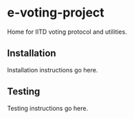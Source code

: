 # e-voting-project

Home for IITD voting protocol and utilities.

## Installation

Installation instructions go here.

## Testing

Testing instructions go here.

